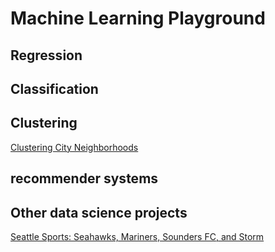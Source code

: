 # **Machine Learning Playground** 

## Regression



## Classification



## Clustering

[Clustering City Neighborhoods](pages/cluster_city_neighborhoods.md)

## recommender systems



## Other data science projects

[Seattle Sports: Seahawks, Mariners, Sounders FC, and Storm](pages/seattle_sports.md)